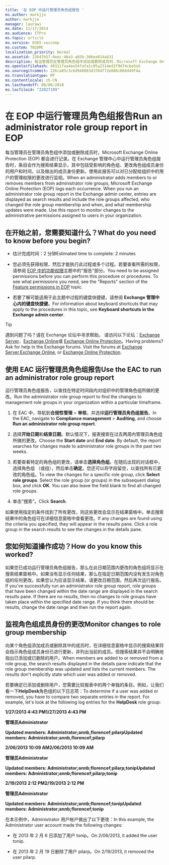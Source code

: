 ```yaml
---
title: '在 EOP 中运行管理员角色组报告 '
ms.author: markjjo
author: markjjo
manager: laurawi
ms.date: 11/17/2014
ms.audience: ITPro
ms.topic: article
ms.service: O365-seccomp
ms.custom: TN2DMC
localization_priority: Normal
ms.assetid: 23b47b57-0eec-46a3-a03b-366ea014ab31
description: 每当管理员在管理员角色组中添加或删除成员时，Microsoft Exchange Online Protection (EOP) 都会进行记录。
ms.openlocfilehash: 49311faa4ee54fafa1c05a2314ed2f9d74cbe5a5
ms.sourcegitcommit: 22bca85c3c6d946083d3784f72e886c068d49f4a
ms.translationtype: MT
ms.contentlocale: zh-CN
ms.lasthandoff: 08/06/2018
ms.locfileid: "22027199"
---
```

# <a name="run-an-administrator-role-group-report-in-eop"></a><span data-ttu-id="cf75e-103">在 EOP 中运行管理员角色组报告</span><span class="sxs-lookup"><span data-stu-id="cf75e-103">Run an administrator role group report in EOP</span></span> 

 <span data-ttu-id="cf75e-p101">每当管理员在管理员角色组中添加或删除成员时，Microsoft Exchange Online Protection (EOP) 都会进行记录。在 Exchange 管理中心中运行管理员角色组报告时，条目会作为搜索结果显示，其中包括受影响的角色组、更改角色组成员身份的用户和时间，以及做出的成员身份更新。使用此报告可以对已分配给组织中的用户的管理权限的更改进行监视。</span><span class="sxs-lookup"><span data-stu-id="cf75e-p101">When an administrator adds members to or removes members from administrator role groups, Microsoft Exchange Online Protection (EOP) logs each occurrence. When you run an administrator role group report in the Exchange admin center, entries are displayed as search results and include the role groups affected, who changed the role group membership and when, and what membership updates were made. Use this report to monitor changes to the administrative permissions assigned to users in your organization.</span></span>
  
## <a name="what-do-you-need-to-know-before-you-begin"></a><span data-ttu-id="cf75e-107">在开始之前，您需要知道什么？</span><span class="sxs-lookup"><span data-stu-id="cf75e-107">What do you need to know before you begin?</span></span>

- <span data-ttu-id="cf75e-108">估计完成时间：2 分钟</span><span class="sxs-lookup"><span data-stu-id="cf75e-108">Estimated time to complete: 2 minutes</span></span>
    
- <span data-ttu-id="cf75e-p102">您必须先获得权限，然后才能执行此过程或多个过程。若要查看所需的权限，请参阅 [EOP 中的功能权限](feature-permissions-in-eop.md)主题中的"报告"部分。</span><span class="sxs-lookup"><span data-stu-id="cf75e-p102">You need to be assigned permissions before you can perform this procedure or procedures. To see what permissions you need, see the "Reports" section of the [Feature permissions in EOP](feature-permissions-in-eop.md) topic.</span></span> 
    
- <span data-ttu-id="cf75e-111">若要了解可能适用于此主题中过程的键盘快捷键，请参阅 **Exchange 管理中心内的键盘快捷键**。</span><span class="sxs-lookup"><span data-stu-id="cf75e-111">For information about keyboard shortcuts that may apply to the procedures in this topic, see **Keyboard shortcuts in the Exchange admin center**.</span></span>
    
> [!TIP]
> <span data-ttu-id="cf75e-p103">遇到问题了吗？请在 Exchange 论坛中寻求帮助。 请访问以下论坛：[Exchange Server](https://go.microsoft.com/fwlink/p/?linkId=60612)、[Exchange Online](https://go.microsoft.com/fwlink/p/?linkId=267542)或 [Exchange Online Protection](https://go.microsoft.com/fwlink/p/?linkId=285351)。</span><span class="sxs-lookup"><span data-stu-id="cf75e-p103">Having problems? Ask for help in the Exchange forums. Visit the forums at [Exchange Server](https://go.microsoft.com/fwlink/p/?linkId=60612),[Exchange Online](https://go.microsoft.com/fwlink/p/?linkId=267542), or [Exchange Online Protection](https://go.microsoft.com/fwlink/p/?linkId=285351).</span></span> 
  
## <a name="use-the-eac-to-run-an-administrator-role-group-report"></a><span data-ttu-id="cf75e-115">使用 EAC 运行管理员角色组报告</span><span class="sxs-lookup"><span data-stu-id="cf75e-115">Use the EAC to run an administrator role group report</span></span>

<span data-ttu-id="cf75e-116">运行管理员角色组报告，以查找在特定时间段内对组织中的管理角色组所做的更改。</span><span class="sxs-lookup"><span data-stu-id="cf75e-116">Run the administrator role group report to find the changes to management role groups in your organization within a particular timeframe.</span></span>
  
1. <span data-ttu-id="cf75e-117">在 EAC 中，导航到**合规性管理** \> **审核**，并选择**运行管理员角色组报告**。</span><span class="sxs-lookup"><span data-stu-id="cf75e-117">In the EAC, navigate to **Compliance management** \> **Auditing**, and choose **Run an administrator role group report**.</span></span>
    
2. <span data-ttu-id="cf75e-p104">选择**开始日期**和**结束日期**。默认情况下，报表搜索在过去两周内管理员角色组所做的更改。</span><span class="sxs-lookup"><span data-stu-id="cf75e-p104">Choose the **Start date** and **End date**. By default, the report searches for changes made to administrator role groups in the past two weeks.</span></span>
    
3. <span data-ttu-id="cf75e-p105">若要查看特定的角色组的更改，请单击**选择角色组**。在随后出现的对话框中，选择角色组 （或组），然后单击**确定**。您还可以将字段留空，以查找所有已更改的角色组。</span><span class="sxs-lookup"><span data-stu-id="cf75e-p105">To view the changes for a specific role group, click **Select role groups**. Select the role group (or groups) in the subsequent dialog box, and click **OK**. You can also leave the field blank to find all changed role groups.</span></span>
    
4. <span data-ttu-id="cf75e-123">单击"搜索"。</span><span class="sxs-lookup"><span data-stu-id="cf75e-123">Click **Search**.</span></span>
    
<span data-ttu-id="cf75e-p106">如果使用指定的条件找到了所有更改，则这些更改会显示在结果窗格中。单击搜索结果中的角色组可在详细信息窗格中查看更改。</span><span class="sxs-lookup"><span data-stu-id="cf75e-p106">If any changes are found using the criteria you specified, they will appear in the results pane. Click a role group in the search results to see the changes in the details pane.</span></span>
  
## <a name="how-do-you-know-this-worked"></a><span data-ttu-id="cf75e-126">您如何知道操作成功？</span><span class="sxs-lookup"><span data-stu-id="cf75e-126">How do you know this worked?</span></span>

<span data-ttu-id="cf75e-p107">如果您已成功运行管理员角色组报告，那么在此日期范围内更改的角色组将显示在搜索结果窗格中。如果没有显示任何结果，那么在指定日期范围内没有发生对角色组的任何更改。如果您认为应该显示结果，请更改日期范围，然后再次运行报告。</span><span class="sxs-lookup"><span data-stu-id="cf75e-p107">If you've successfully run an administrator role group report, role groups that have been changed within the date range are displayed in the search results pane. If there are no results, then no changes to role groups have taken place within the specified date range. If you think there should be results, change the date range and then run the report again.</span></span>
  
## <a name="monitor-changes-to-role-group-membership"></a><span data-ttu-id="cf75e-130">监视角色组成员身份的更改</span><span class="sxs-lookup"><span data-stu-id="cf75e-130">Monitor changes to role group membership</span></span>

<span data-ttu-id="cf75e-p108">向某个角色组添加成员或删除其中的成员时，在详细信息窗格中显示的搜索结果将会指示角色组成员身份已进行更新，并列出当前的成员。但搜索结果并不会明确地指出已添加或已删除的用户。</span><span class="sxs-lookup"><span data-stu-id="cf75e-p108">When members are added to or removed from a role group, the search results displayed in the details pane indicate that the role group membership was updated and lists the current members. The results don't explicitly state which user was added or removed.</span></span>
  
<span data-ttu-id="cf75e-p109">若要确定已添加或删除用户，您需要比较报表中的两个单独的条目。例如，让我们看一下**HelpDesk**角色组的以下日志项：</span><span class="sxs-lookup"><span data-stu-id="cf75e-p109">To determine if a user was added or removed, you have to compare two separate entries in the report. For example, let's look at the following log entries for the **HelpDesk** role group:</span></span> 
  
 <span data-ttu-id="cf75e-135">**1/27/2013 4:43 PM**</span><span class="sxs-lookup"><span data-stu-id="cf75e-135">**1/27/2013 4:43 PM**</span></span>
  
 <span data-ttu-id="cf75e-136">**管理员**</span><span class="sxs-lookup"><span data-stu-id="cf75e-136">**Administrator**</span></span>
  
 <span data-ttu-id="cf75e-137">**Updated members: Administrator;annb,florencef;pilarp**</span><span class="sxs-lookup"><span data-stu-id="cf75e-137">**Updated members: Administrator;annb,florencef;pilarp**</span></span>
  
 <span data-ttu-id="cf75e-138">**2/06/2013 10:09 AM**</span><span class="sxs-lookup"><span data-stu-id="cf75e-138">**2/06/2013 10:09 AM**</span></span>
  
 <span data-ttu-id="cf75e-139">**管理员**</span><span class="sxs-lookup"><span data-stu-id="cf75e-139">**Administrator**</span></span>
  
 <span data-ttu-id="cf75e-140">**Updated members: Administrator;annb;florencef;pilarp;tonip**</span><span class="sxs-lookup"><span data-stu-id="cf75e-140">**Updated members: Administrator;annb;florencef;pilarp;tonip**</span></span>
  
 <span data-ttu-id="cf75e-141">**2/19/2013 2:12 PM**</span><span class="sxs-lookup"><span data-stu-id="cf75e-141">**2/19/2013 2:12 PM**</span></span>
  
 <span data-ttu-id="cf75e-142">**管理员**</span><span class="sxs-lookup"><span data-stu-id="cf75e-142">**Administrator**</span></span>
  
 <span data-ttu-id="cf75e-143">**Updated members: Administrator;annb;florencef;tonip**</span><span class="sxs-lookup"><span data-stu-id="cf75e-143">**Updated members: Administrator;annb;florencef;tonip**</span></span>
  
<span data-ttu-id="cf75e-144">在本示例中，Administrator 用户帐户做出了以下更改：</span><span class="sxs-lookup"><span data-stu-id="cf75e-144">In this example, the Administrator user account made the following changes:</span></span>
  
- <span data-ttu-id="cf75e-145">在 2013 年 2 月 6 日添加了用户 tonip。</span><span class="sxs-lookup"><span data-stu-id="cf75e-145">On 2/06/2013, it added the user tonip.</span></span>
    
- <span data-ttu-id="cf75e-146">在 2013 年 2 月 19 日删除了用户 pilarp。</span><span class="sxs-lookup"><span data-stu-id="cf75e-146">On 2/19/2013, it removed the user pilarp.</span></span>
    

